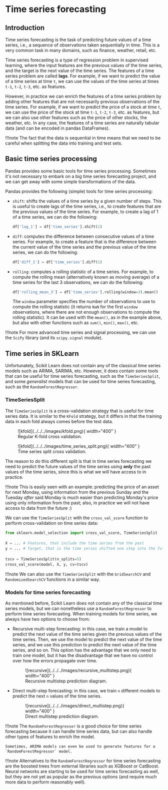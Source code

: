 # Time series forecasting

## Introduction

Time series forecasting is the task of predicting future values of a time series, i.e., a sequence of observations
taken sequentially in time. This is a very common task in many domains, such as finance, weather, retail, etc. 

Time series forecasting is a type of regression problem in supervised learning, where the input features are 
the previous values of the time series, and the target is the next value of the time series. The features of a
time series problem are called **lags**. For example, if we want to predict the value of a time series at time `t`,
we can use the values of the time series at times `t-1`, `t-2`, `t-3`, etc. as features.

However, in practice we can enrich the features of a time series problem by adding other features that are not
necessarily previous observations of the time series. For example, if we want to predict the price of a stock
at time `t`, we can use the price of the stock at time `t-1`, `t-2`, `t-3`, etc. as features, but we can also
use other features such as the price of other stocks, the weather, etc. In any case, the features of a time series
are naturally tabular data (and can be encoded in pandas DataFrames).

!!!note
    The fact that the data is sequential in time means that we need to be careful when splitting the data into 
    training and test sets.

## Basic time series processing

Pandas provides some basic tools for time series processing. Sometimes it's not necessary to embark on a 
big time series forecasting project, and we can get away with some simple transformations of the data.

Pandas provides the following (simple) tools for time series processing:

* `shift`: shifts the values of a time series by a given number of steps. This is useful to create lags of the
  time series, i.e., to create features that are the previous values of the time series. For example, to create
  a lag of 1 of a time series, we can do the following:

    ```python
    df['lag_1'] = df['time_series'].shift(1)
    ```

* `diff`: computes the difference between consecutive values of a time series. For example, to create a feature 
  that is the difference between the current value of the time series and the
  previous value of the time series, we can do the following:

    ```python
    df['diff_1'] = df['time_series'].diff(1)
    ```

* `rolling`: computes a rolling statistic of a time series. For example, to compute the rolling mean (alternatively
  known as moving average) of a time series for the last 3 observations, we can do the following:

    ```python
    df['rolling_mean_3'] = df['time_series'].rolling(window=3).mean()
    ```
    The `window` parameter specifies the number of observations to use to compute the rolling statistic (it returns
    `NaN` for the first `window` observations, where there are not enough observations to compute the rolling statistic).
    It can be used with the `mean()`, as in the example above, but also with other functions such as `sum()`, `min()`,
    `max()`, etc.

!!!note
    For more advanced time series and signal processing, we can use the `SciPy` library 
    (and its `scipy.signal` module).

## Time series in SKLearn

Unfortunately, Scikit Learn does not contain any of the classical time series models such as ARIMA, SARIMA, etc. 
However, it does contain some tools that can be useful for time series forecasting, such as the `TimeSeriesSplit`,
and some *generalist* models that can be used for time series forecasting, such as the `RandomForestRegressor`.

### TimeSeriesSplit

The `TimeSeriesSplit` is a cross-validation strategy that is useful for time series data. It is similar to the
`KFold` strategy, but it differs in that the training data in each fold always comes before the test data.

<figure markdown>
  ![kfold](../../../images/kfold.png){ width="400" }
  <figcaption>Regular K-fold cross validation.</figcaption>
</figcaption>
</figure>

<figure markdown>
  ![kfold](../../../images/time_series_split.png){ width="400" }
  <figcaption>Time series split cross validation.</figcaption>
</figcaption>
</figure>

The reason to do this different split is that in time series forecasting we need to predict the future values of 
the time series using **only** the past values of the time series, since this is what we will have access to in
practice. 

!!!note
    This is easily seen with an example: predicting the price of an asset for next Monday, using information 
    from the previous Sunday and the Tuesday _after_ said Monday is much easier than predicting Monday's price 
    using only information from the past; also, in practice we will not have access to data from the future :) 

We can use the `TimeSeriesSplit` with the `cross_val_score` function to perform cross-validation on time series
data:

```python
from sklearn.model_selection import cross_val_score, TimeSeriesSplit

X = ... # Features, that include the time series from the past
y = ... # Target, that is the time series shifted one step into the future

tscv = TimeSeriesSplit(n_splits=5)
cross_val_score(model, X, y, cv=tscv)
```

!!!note
    We can also use the `TimeSeriesSplit` with the `GridSearchCV` and `RandomizedSearchCV` functions in a similar
    way.


### Models for time series forecasting

As mentioned before, Scikit Learn does not contain any of the classical time series models, but
we can nonetheless use a `RandomForestRegressor` to perform time series forecasting. When training models
for time series, we always have two options to choose from:

* Recursive multi-step forecasting: in this case, we train a model to predict the next value of the time series
  given the previous values of the time series. Then, we use the model to predict the next value of the time series,
  and we use this prediction to predict the next value of the time series, and so on. This option has the advantage
  that we only need to train one model, but it has the disadvantage that we have no control over how the errors
  propagate over time.

    <figure markdown>
      ![recursive](../../../images/recursive_multistep.png){ width="400" }
      <figcaption>Recursive multistep prediction diagram.</figcaption>
    </figcaption>
    </figure>

* Direct multi-step forecasting: in this case, we train `n` different models to predict the next 
  `n` values of the time series. 

    <figure markdown>
      ![recursive](../../../images/direct_multistep.png){ width="400" }
      <figcaption>Direct multistep prediction diagram.</figcaption>
    </figcaption>
    </figure>

!!!note
    The `RandomForestRegressor` is a good choice for time series forecasting because it can handle time series
    data, but can also handle other types of features to enrich the model.

    Sometimes, ARIMA models can even be used to generate features for a `RandomForestRegressor` model. 

!!!note
    Alternatives to the `RandomForestRegressor` for time series forecasting are the boosted trees from 
    external libraries such as XGBoost or CatBoost. Neural networks are starting to be used for time series
    forecasting as well, but they are not yet as popular as the previous options (and require much more data
    to perform reasonably well).

    

